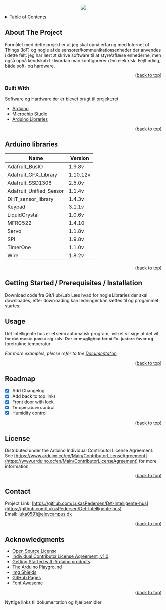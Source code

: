 <p align="center">
  <img src="https://user-images.githubusercontent.com/61869988/145030348-a0852ce3-91fe-44bb-9a58-0cd994ccac3e.png" />
</p>
<!-- TABLE OF CONTENTS -->
<details>
  <summary>Table of Contents</summary>
  <ol>
    <li>
      <a href="#about-the-project">About The Project</a>
      <ul>
        <li><a href="#built-with">Built With</a></li>
      </ul>
    </li>
    <li>
      <a href="#getting-started">Getting Started</a>
      <ul>
        <li><a href="#prerequisites">Prerequisites</a></li>
        <li><a href="#installation">Installation</a></li>
      </ul>
    </li>
    <li><a href="#usage">Usage</a></li>
    <li><a href="#roadmap">Roadmap</a></li>
    <li><a href="#contributing">Contributing</a></li>
    <li><a href="#license">License</a></li>
    <li><a href="#contact">Contact</a></li>
    <li><a href="#acknowledgments">Acknowledgments</a></li>
  </ol>
</details>



<!-- ABOUT THE PROJECT -->
## About The Project

Formålet med dette projekt er at jeg skal opnå erfaring med Internet of Things (IoT) og nogle af de sensorer/kommunikationsenheder der anvendes i dette felt. jeg har lært at skrive software til at styre/aflæse enhederne, men også opnå kendskab til hvordan man konfigurerer dem elektrisk. Fejlfinding, både soft- og hardware.

<p align="right">(<a href="#top">back to top</a>)</p>



### Built With

Software og Hardware der er blevet brugt til projekteret

* [Arduino](https://www.arduino.cc/)
* [Microchip Studio](https://www.microchip.com/en-us/development-tools-tools-and-software/microchip-studio-for-avr-and-sam-devices)
* [Arduino Libraries](https://www.arduino.cc/reference/en/libraries/)

<p align="right">(<a href="#top">back to top</a>)</p>

## Arduino libraries

| Name | Version |
| --- | --- |
| Adafruit_BusIO | 1.9.8v |
| Adafruit_GFX_Library | 1.10.12v |
| Adafruit_SSD1306 | 2.5.0v |
| Adafruit_Unified_Sensor | 1.1.4v |
| DHT_sensor_library | 1.4.3v |
| Keypad | 3.1.1v |
| LiquidCrystal | 1.0.6v |
| MFRC522 | 1.4.10 |
| Servo | 1.1.8v |
| SPI | 1.9.8v |
| TimerOne | 1.1.0v |
| Wire | 1.8.2v |

<p align="right">(<a href="#top">back to top</a>)</p>

<!-- GETTING STARTED -->
## Getting Started / Prerequisites / Installation

Download code fra Git/Hub/Lab Læs hvad for nogle Libraries der skal downloades, efter downloading kan ledninger kan sættes til og progammet startes. 

## Usage

Det Intelligente hus er et semi automatisk program, hvilket vil sige at det vil for det meste passe sig selv.
Der er muglighed for at Fx: justere faver og foretrukne temperatur

_For more examples, please refer to the [Documentation](https://example.com)_

<p align="right">(<a href="#top">back to top</a>)</p>



<!-- ROADMAP -->
## Roadmap

- [x] Add Changelog
- [x] Add back to top links
- [x] Front door with lock
- [x] Temperature control
- [x] Humidity control

<p align="right">(<a href="#top">back to top</a>)</p>

<!-- LICENSE -->
## License

Distributed under the Arduino Individual Contributor License Agreement.  
See [https://www.arduino.cc/en/Main/ContributorLicenseAgreement](https://www.arduino.cc/en/Main/ContributorLicenseAgreement) for more information.

<p align="right">(<a href="#top">back to top</a>)</p>



<!-- CONTACT -->
## Contact

Project Link: [https://github.com/LukasPedersen/Det-Intelligente-hus](https://github.com/LukasPedersen/Det-Intelligente-hus)  
Email: [luka0591@elevcampus.dk](luka0591@elevcampus.dk)

<p align="right">(<a href="#top">back to top</a>)</p>



<!-- ACKNOWLEDGMENTS -->
## Acknowledgments



* [Open Source License](https://www.arduino.cc/en/terms-conditions)
* [Individual Contributor License Agreement, v1.0](https://www.arduino.cc/en/Main/ContributorLicenseAgreement)
* [Getting Started with Arduino products](https://www.arduino.cc/en/Guide)
* [The Arduino Playground](https://playground.arduino.cc/?_gl=1*2ctp51*_ga*MjA4NDY3MDI3NC4xNjM3NTY4MzIz*_ga_NEXN8H46L5*MTYzODg4MDg0My4xNy4xLjE2Mzg4ODE4NzkuMA..)
* [Img Shields](https://shields.io)
* [GitHub Pages](https://pages.github.com)
* [Font Awesome](https://fontawesome.com)


<p align="right">(<a href="#top">back to top</a>)</p>



<!-- MARKDOWN LINKS & IMAGES -->
Nyttige links til dokumentation og hjælpemidler  
<!-- https://www.markdownguide.org/basic-syntax/#reference-style-links -->
[contributors-shield]: https://img.shields.io/github/contributors/othneildrew/Best-README-Template.svg?style=for-the-badge
[contributors-url]: https://github.com/othneildrew/Best-README-Template/graphs/contributors
[forks-shield]: https://img.shields.io/github/forks/othneildrew/Best-README-Template.svg?style=for-the-badge
[forks-url]: https://github.com/othneildrew/Best-README-Template/network/members
[stars-shield]: https://img.shields.io/github/stars/othneildrew/Best-README-Template.svg?style=for-the-badge
[stars-url]: https://github.com/othneildrew/Best-README-Template/stargazers
[issues-shield]: https://img.shields.io/github/issues/othneildrew/Best-README-Template.svg?style=for-the-badge
[issues-url]: https://github.com/othneildrew/Best-README-Template/issues
[license-shield]: https://img.shields.io/github/license/othneildrew/Best-README-Template.svg?style=for-the-badge
[license-url]: https://github.com/othneildrew/Best-README-Template/blob/master/LICENSE.txt
[linkedin-shield]: https://img.shields.io/badge/-LinkedIn-black.svg?style=for-the-badge&logo=linkedin&colorB=555
[linkedin-url]: https://linkedin.com/in/othneildrew
[product-screenshot]: images/screenshot.png
